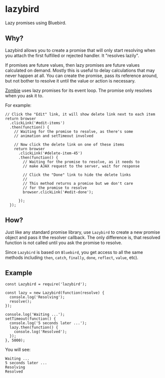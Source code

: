 # lazybird

Lazy promises using Bluebird.


## Why?

Lazybird allows you to create a promise that will only start resolving when you
attach the first fulfilled or rejected handler.  It "resolves lazily".

If promises are future values, then lazy promises are future values calculated
on demand.  Mostly this is useful to delay calculations that may never happen at
all.  You can create the promise, pass its reference around, but not bother to
resolve it until the value or action is necessary.

[Zombie](http://zombie.labnotes.org/) uses lazy promises for its event loop.
The promise only resolves when you ask it to.

For example:

```
// Click the "Edit" link, it will show delete link next to each item
return browser
  .clickLink('#edit-items')
  .then(function() {
    // Waiting for the promise to resolve, as there's some
    // animation and setTimeout involved

    // Now click the delete link on one of these items
    return browser
      .clickLink('#delete-item-45')
      .then(function() {
        // Waiting for the promise to resolve, as it needs to
        // make AJAX request to the server, wait for response

        // Click the "Done" link to hide the delete links
        //
        // This method returns a promise but we don't care
        // for the promise to resolve
        browser.clickLink('#edit-done');
        
      });
  });

```


## How?

Just like any standard promise library, use `Lazybird` to create a new promise
object and pass it the resolver callback.  The only difference is, that resolved
function is not called until you ask the promise to resolve.

Since `Lazybird` is based on `Bluebird`, you get access to all the same methods
including `then`, `catch`, `finally`, `done`, `reflect`, `value`, etc).


## Example

```
const Lazybird = require('lazybird');

const lazy = new Lazybird(function(resolve) {
  console.log('Resolving');
  resolve();
});

console.log('Waiting ...');
setTimeout(function() {
  console.log('5 seconds later ...');
  lazy.then(function() {
    console.log('Resolved');
  });
}, 5000);
```

You will see:

```
Waiting ...
5 seconds later ...
Resolving
Resolved
```

